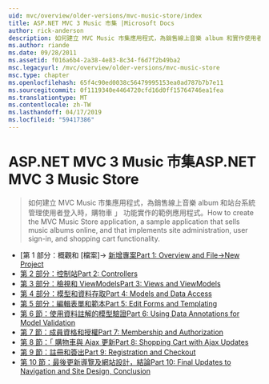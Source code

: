 ```yaml
---
uid: mvc/overview/older-versions/mvc-music-store/index
title: ASP.NET MVC 3 Music 市集 |Microsoft Docs
author: rick-anderson
description: 如何建立 MVC Music 市集應用程式，為銷售線上音樂 album 和實作使用者登入的網站管理 中的範例應用程式...
ms.author: riande
ms.date: 09/28/2011
ms.assetid: f016a6b4-2a38-4e83-8c34-f6d7f2b49ba2
msc.legacyurl: /mvc/overview/older-versions/mvc-music-store
msc.type: chapter
ms.openlocfilehash: 65f4c90ed0038c56479995153ea0ad787b7b7e11
ms.sourcegitcommit: 0f1119340e4464720cfd16d0ff15764746ea1fea
ms.translationtype: MT
ms.contentlocale: zh-TW
ms.lasthandoff: 04/17/2019
ms.locfileid: "59417386"
---
```

# <a name="aspnet-mvc-3-music-store"></a><span data-ttu-id="e552f-103">ASP.NET MVC 3 Music 市集</span><span class="sxs-lookup"><span data-stu-id="e552f-103">ASP.NET MVC 3 Music Store</span></span>

> <span data-ttu-id="e552f-104">如何建立 MVC Music 市集應用程式，為銷售線上音樂 album 和站台系統管理使用者登入時，購物車 」 功能實作的範例應用程式。</span><span class="sxs-lookup"><span data-stu-id="e552f-104">How to create the MVC Music Store application, a sample application that sells music albums online, and that implements site administration, user sign-in, and shopping cart functionality.</span></span>


- <span data-ttu-id="e552f-105">[第 1 部分：概觀和 [檔案]-> [新增專案](mvc-music-store-part-1.md)</span><span class="sxs-lookup"><span data-stu-id="e552f-105">[Part 1: Overview and File->New Project](mvc-music-store-part-1.md)</span></span>
- [<span data-ttu-id="e552f-106">第 2 部分：控制站</span><span class="sxs-lookup"><span data-stu-id="e552f-106">Part 2: Controllers</span></span>](mvc-music-store-part-2.md)
- [<span data-ttu-id="e552f-107">第 3 部分：檢視和 ViewModels</span><span class="sxs-lookup"><span data-stu-id="e552f-107">Part 3: Views and ViewModels</span></span>](mvc-music-store-part-3.md)
- [<span data-ttu-id="e552f-108">第 4 部分：模型和資料存取</span><span class="sxs-lookup"><span data-stu-id="e552f-108">Part 4: Models and Data Access</span></span>](mvc-music-store-part-4.md)
- [<span data-ttu-id="e552f-109">第 5 部分：編輯表單和範本</span><span class="sxs-lookup"><span data-stu-id="e552f-109">Part 5: Edit Forms and Templating</span></span>](mvc-music-store-part-5.md)
- [<span data-ttu-id="e552f-110">第 6 節：使用資料註解的模型驗證</span><span class="sxs-lookup"><span data-stu-id="e552f-110">Part 6: Using Data Annotations for Model Validation</span></span>](mvc-music-store-part-6.md)
- [<span data-ttu-id="e552f-111">第 7 節：成員資格和授權</span><span class="sxs-lookup"><span data-stu-id="e552f-111">Part 7: Membership and Authorization</span></span>](mvc-music-store-part-7.md)
- [<span data-ttu-id="e552f-112">第 8 節：「 購物車與 Ajax 更新</span><span class="sxs-lookup"><span data-stu-id="e552f-112">Part 8: Shopping Cart with Ajax Updates</span></span>](mvc-music-store-part-8.md)
- [<span data-ttu-id="e552f-113">第 9 節：註冊和簽出</span><span class="sxs-lookup"><span data-stu-id="e552f-113">Part 9: Registration and Checkout</span></span>](mvc-music-store-part-9.md)
- [<span data-ttu-id="e552f-114">第 10 節：最後更新導覽及網站設計，結論</span><span class="sxs-lookup"><span data-stu-id="e552f-114">Part 10: Final Updates to Navigation and Site Design, Conclusion</span></span>](mvc-music-store-part-10.md)
